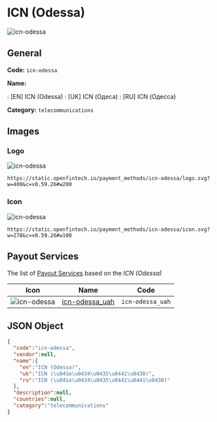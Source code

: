 
# ICN (Odessa) 
![icn-odessa](https://static.openfintech.io/payment_methods/icn-odessa/logo.svg?w=400&c=v0.59.26#w200)  

## General 
**Code:** `icn-odessa` 
 
**Name:** 
 
:	[EN] ICN (Odessa) 
:	[UK] ICN (Одеса) 
:	[RU] ICN (Одесса) 
 
**Category:** `telecommunications` 
 

## Images 

### Logo 
![icn-odessa](https://static.openfintech.io/payment_methods/icn-odessa/logo.svg?w=400&c=v0.59.26#w200)  

```
https://static.openfintech.io/payment_methods/icn-odessa/logo.svg?w=400&c=v0.59.26#w200
```  

### Icon 
![icn-odessa](https://static.openfintech.io/payment_methods/icn-odessa/icon.svg?w=278&c=v0.59.26#w100)  

```
https://static.openfintech.io/payment_methods/icn-odessa/icon.svg?w=278&c=v0.59.26#w100
```  

## Payout Services 
 
The list of [Payout Services](/payout-services/) based on the _ICN (Odessa)_ 

|Icon|Name|Code| 
|:---:|:---:|:---:| 
|![icn-odessa](https://static.openfintech.io/payout_methods/icn-odessa/icon.png?w=278&c=v0.59.26#w40) |[icn-odessa_uah](/payout-services/icn-odessa_uah/)|`icn-odessa_uah`| 
 

## JSON Object 

```json
{
  "code":"icn-odessa",
  "vendor":null,
  "name":{
    "en":"ICN (Odessa)",
    "uk":"ICN (\u041e\u0434\u0435\u0441\u0430)",
    "ru":"ICN (\u041e\u0434\u0435\u0441\u0441\u0430)"
  },
  "description":null,
  "countries":null,
  "category":"telecommunications"
}
```  

